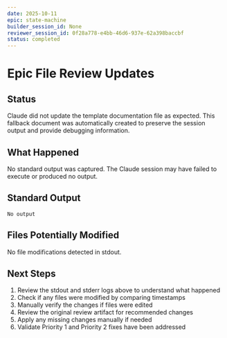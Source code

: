 ```yaml
---
date: 2025-10-11
epic: state-machine
builder_session_id: None
reviewer_session_id: 0f28a778-e4bb-46d6-937e-62a398baccbf
status: completed
---
```


# Epic File Review Updates

## Status

Claude did not update the template documentation file as expected.
This fallback document was automatically created to preserve the
session output and provide debugging information.

## What Happened

No standard output was captured. The Claude session may have failed to execute or produced no output.

## Standard Output

```
No output
```

## Files Potentially Modified

No file modifications detected in stdout.

## Next Steps

1. Review the stdout and stderr logs above to understand what happened
2. Check if any files were modified by comparing timestamps
3. Manually verify the changes if files were edited
4. Review the original review artifact for recommended changes
5. Apply any missing changes manually if needed
6. Validate Priority 1 and Priority 2 fixes have been addressed
